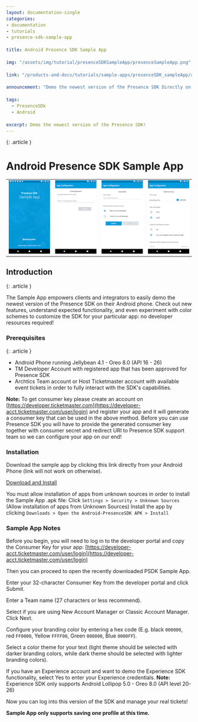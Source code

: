 ```yaml
---
layout: documentation-single
categories:
- documentation
- tutorials
- presence-sdk-sample-app

title: Android Presence SDK Sample App

img: "/assets/img/tutorial/presenceSDKSampleApp/presenceSampleApp.png"

link: "/products-and-docs/tutorials/sample-apps/presenceSDK_sampleApp/android/index.html"

announcement: "Demo the newest version of the Presence SDK Directly on your Android device!"

tags: 
  - PresenceSDk
  - Android

excerpt: Demo the newest version of the Presence SDK!
---
```


{: .article }
# Android Presence SDK Sample App
<div class="col-lg-12 config-block">
	<table style="border: none;">
		<tr style="background-color: #FFFFF; border: none;">
			<td style="border: none;"><img src="/assets/img/tutorial/presenceSDKSampleApp/android_sampleapp_0.png"></td>
			<td style="border: none;"><img src="/assets/img/tutorial/presenceSDKSampleApp/android_sampleapp_1.png"></td>
			<td style="border: none;"><img src="/assets/img/tutorial/presenceSDKSampleApp/android_sampleapp_2.png"></td>
			<td style="border: none;"><img src="/assets/img/tutorial/presenceSDKSampleApp/android_sampleapp_3.png"></td>
		</tr>
	</table>
</div>

## Introduction
{: .article }

The Sample App empowers clients and integrators to easily demo the newest version of the Presence SDK on their Android phone.
Check out new features, understand expected functionality, and even experiment with color schemes to customize the SDK for your particular app: no developer resources required!


### Prerequisites
{: .article }
- Android Phone running Jellybean 4.1 - Oreo 8.0 (API 16 - 26)
- TM Developer Account with registered app that has been approved for Presence SDK
- Archtics Team account or Host Ticketmaster account with available event tickets in order to fully interact with the SDK's capabilities.

**Note:** To get consumer key please create an account on [https://developer.ticketmaster.com](https://developer-acct.ticketmaster.com/user/login) and register your app and it will generate a consumer key that can be used in the above method. Before you can use Presence SDK you will have to provide the generated consumer key together with consumer secret and redirect URI to Presence SDK support team so we can configure your app on our end!

### Installation
Download the sample app by clicking this link directly from your Android Phone (link will not work on otherwise).

<a class="button button-blue" href="/products-and-docs/sdks/presence/android/app-prod-debug.apk">Download and Install</a>

You must allow installation of apps from unknown sources in order to install the Sample App .apk file:
Click `Settings > Security > Unknown Sources` (Allow installation of apps from Unknown Sources)
Install the app by clicking `Downloads > Open the Android-PresenceSDK APK > Install`

### Sample App Notes
Before you begin, you will need to log in to the developer portal and copy the Consumer Key for your app: [https://developer-acct.ticketmaster.com/user/login](https://developer-acct.ticketmaster.com/user/login)

Then you can proceed to open the recently downloaded PSDK Sample App.

Enter your 32-character Consumer Key from the developer portal and click Submit.

Enter a Team name (27 characters or less recommend).

Select if you are using New Account Manager or Classic Account Manager.
Click Next.

Configure your branding color by entering a hex code (E.g. black `000000`, red `FF0000`, Yellow `FFFF00`, Green `008000`, Blue `0000FF`).

Select a color theme for your text (light theme should be selected with darker branding colors, while dark theme should be selected with lighter branding colors).

If you have an Experience account and want to demo the Experience SDK functionality, select Yes to enter your Experience credentials. **Note:** Experience SDK only supports Android Lollipop 5.0 - Oreo 8.0 (API level 20-26)

Now you can log into this version of the SDK and manage your real tickets! 

**Sample App only supports saving one profile at this time.**
